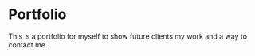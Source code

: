# Portfolio

This is a portfolio for myself to show future clients my work and a way to contact me.
